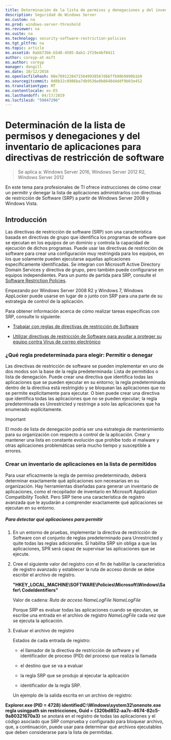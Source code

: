 ```yaml
---
title: Determinación de la lista de permisos y denegaciones y del inventario de aplicaciones para directivas de restricción de software
description: Seguridad de Windows Server
ms.custom: na
ms.prod: windows-server-threshold
ms.reviewer: na
ms.suite: na
ms.technology: security-software-restriction-policies
ms.tgt_pltfrm: na
ms.topic: article
ms.assetid: 0abb73b6-b5d8-4505-8ab1-2f29e4bf0411
author: coreyp-at-msft
ms.author: coreyp
manager: dongill
ms.date: 10/12/2016
ms.openlocfilehash: 60e78912284715649938567d66ffb90b9890b1b9
ms.sourcegitcommit: 0d0b32c8986ba7db9536e0b8648d4ddf9b03e452
ms.translationtype: MT
ms.contentlocale: es-ES
ms.lasthandoff: 04/17/2019
ms.locfileid: "59847296"
---
```

# <a name="determine-allow-deny-list-and-application-inventory-for-software-restriction-policies"></a>Determinación de la lista de permisos y denegaciones y del inventario de aplicaciones para directivas de restricción de software

>Se aplica a: Windows Server 2016, Windows Server 2012 R2, Windows Server 2012

En este tema para profesionales de TI ofrece instrucciones de cómo crear un permitir y denegar la lista de aplicaciones administrarlos con directivas de restricción de Software (SRP) a partir de Windows Server 2008 y Windows Vista.

## <a name="introduction"></a>Introducción
Las directivas de restricción de software (SRP) son una característica basada en directivas de grupo que identifica los programas de software que se ejecutan en los equipos de un dominio y controla la capacidad de ejecución de dichos programas. Puede usar las directivas de restricción de software para crear una configuración muy restringida para los equipos, en los que solamente pueden ejecutarse aquellas aplicaciones específicamente identificadas. Se integran con Microsoft Active Directory Domain Services y directiva de grupo, pero también puede configurarse en equipos independientes. Para un punto de partida para SRP, consulte el [Software Restriction Policies](software-restriction-policies.md).

Empezando por Windows Server 2008 R2 y Windows 7, Windows AppLocker puede usarse en lugar de o junto con SRP para una parte de su estrategia de control de la aplicación.

Para obtener información acerca de cómo realizar tareas específicas con SRP, consulte lo siguiente:

-   [Trabajar con reglas de directivas de restricción de Software](work-with-software-restriction-policies-rules.md)

-   [Utilizar directivas de restricción de Software para ayudar a proteger su equipo contra Virus de correo electrónico](use-software-restriction-policies-to-help-protect-your-computer-against-an-email-virus.md)

### <a name="what-default-rule-to-choose-allow-or-deny"></a>¿Qué regla predeterminada para elegir: Permitir o denegar
Las directivas de restricción de software se pueden implementar en uno de dos modos son la base de la regla predeterminada: Lista de permitidos o lista de denegación. Puede crear una directiva que identifica todas las aplicaciones que se pueden ejecutar en su entorno; la regla predeterminada dentro de la directiva está restringido y se bloquean las aplicaciones que no se permite explícitamente para ejecutar. O bien puede crear una directiva que identifica todas las aplicaciones que no se pueden ejecutar; la regla predeterminada es Unrestricted y restringe a solo las aplicaciones que ha enumerado explícitamente.

> [!IMPORTANT]
> El modo de lista de denegación podría ser una estrategia de mantenimiento para su organización con respecto a control de la aplicación. Crear y mantener una lista en constante evolución que prohíbe todo el malware y otras aplicaciones problemáticas sería mucho tiempo y susceptible a errores.

### <a name="create-an-inventory-of-your-applications-for-the-allow-list"></a>Crear un inventario de aplicaciones en la lista de permitidos
Para usar eficazmente la regla de permiso predeterminado, deberá determinar exactamente qué aplicaciones son necesarias en su organización. Hay herramientas diseñadas para generar un inventario de aplicaciones, como el recopilador de inventario en Microsoft Application Compatibility Toolkit. Pero SRP tiene una característica de registro avanzada que le ayudarán a comprender exactamente qué aplicaciones se ejecutan en su entorno.

##### <a name="to-discover-which-applications-to-allow"></a>Para detectar qué aplicaciones para permitir

1.  En un entorno de pruebas, implementar la directiva de restricción de Software con el conjunto de reglas predeterminado para Unrestricted y quite todas las reglas adicionales. Si habilita SRP sin obliga a que las aplicaciones, SPR será capaz de supervisar las aplicaciones que se ejecute.

2.  Cree el siguiente valor del registro con el fin de habilitar la característica de registro avanzado y establecer la ruta de acceso donde se debe escribir el archivo de registro.

    **"HKEY_LOCAL_MACHINE\SOFTWARE\Policies\Microsoft\Windows\Safer\ CodeIdentifiers"**

    Valor de cadena: *Ruta de acceso NameLogFile NameLogFile*

    Porque SRP es evaluar todas las aplicaciones cuando se ejecutan, se escribe una entrada en el archivo de registro *NameLogFile* cada vez que se ejecuta la aplicación.

3.  Evaluar el archivo de registro

    Estados de cada entrada de registro:

    -   el llamador de la directiva de restricción de software y el identificador de proceso (PID) del proceso que realiza la llamada

    -   el destino que se va a evaluar

    -   la regla SRP que se produjo al ejecutar la aplicación

    -   identificador de la regla SRP.

    Un ejemplo de la salida escrita en un archivo de registro:

**Explorer.exe (PID = 4728) identifiedC:\Windows\system32\onenote.exe regla usingpath sin restricciones, Guid = {320bd852-aa7c-4674-82c5-9a80321670a3}** se anotará en el registro de todas las aplicaciones y el código asociado que SRP comprueba y configurado para bloquear archivo, que, a continuación, puede usar para determinar qué archivos ejecutables que deben considerarse para la lista de permitidas.


